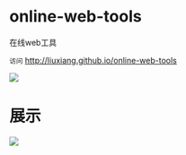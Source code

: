 
# online-web-tools
在线web工具

`访问` http://liuxiang.github.io/online-web-tools

![](
http://qr.api.cli.im/qr?data=http%253A%252F%252Fliuxiang.github.io%252Fonline-web-tools%252F&level=H&transparent=false&bgcolor=%23ffffff&forecolor=%23000000&blockpixel=12&marginblock=1&logourl=&size=280&kid=cliim&key=b116ecafc357e6fd36a95f69b009e891)

#  展示
![](http://7xnbs3.com1.z0.glb.clouddn.com/16-5-14/53885268.jpg)
<!--
-->
